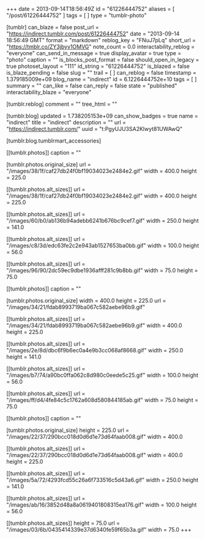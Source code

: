 +++
date = 2013-09-14T18:56:49Z
id = "61226444752"
aliases = [ "/post/61226444752" ]
tags = [ ]
type = "tumblr-photo"

[tumblr]
can_blaze = false
post_url = "https://indirect.tumblr.com/post/61226444752"
date = "2013-09-14 18:56:49 GMT"
format = "markdown"
reblog_key = "FNuJ7pLq"
short_url = "https://tmblr.co/ZY3jbyv1OMVG"
note_count = 0.0
interactability_reblog = "everyone"
can_send_in_message = true
display_avatar = true
type = "photo"
caption = ""
is_blocks_post_format = false
should_open_in_legacy = true
photoset_layout = "111"
id_string = "61226444752"
is_blazed = false
is_blaze_pending = false
slug = ""
trail = [ ]
can_reblog = false
timestamp = 1.379185009e+09
blog_name = "indirect"
id = 6.1226444752e+10
tags = [ ]
summary = ""
can_like = false
can_reply = false
state = "published"
interactability_blaze = "everyone"

[tumblr.reblog]
comment = ""
tree_html = ""

[tumblr.blog]
updated = 1.738205153e+09
can_show_badges = true
name = "indirect"
title = "indirect"
description = ""
url = "https://indirect.tumblr.com/"
uuid = "t:PgyUJU3SA2Klwyt81UWAwQ"

[tumblr.blog.tumblrmart_accessories]

[[tumblr.photos]]
caption = ""

[tumblr.photos.original_size]
url = "/images/38/1f/caf27db24f0bf19034023e2484e2.gif"
width = 400.0
height = 225.0

[[tumblr.photos.alt_sizes]]
url = "/images/38/1f/caf27db24f0bf19034023e2484e2.gif"
width = 400.0
height = 225.0

[[tumblr.photos.alt_sizes]]
url = "/images/60/b0/ab136b94adebb6241b676bc9cef7.gif"
width = 250.0
height = 141.0

[[tumblr.photos.alt_sizes]]
url = "/images/c8/3d/edc63fe2c2e943ab1527653ba0bb.gif"
width = 100.0
height = 56.0

[[tumblr.photos.alt_sizes]]
url = "/images/96/90/2dc59ec9dbe1936afff281c9b8bb.gif"
width = 75.0
height = 75.0

[[tumblr.photos]]
caption = ""

[tumblr.photos.original_size]
width = 400.0
height = 225.0
url = "/images/34/21/fdab8993719ba067c582aebe96b9.gif"

[[tumblr.photos.alt_sizes]]
url = "/images/34/21/fdab8993719ba067c582aebe96b9.gif"
width = 400.0
height = 225.0

[[tumblr.photos.alt_sizes]]
url = "/images/2e/8d/dbc6f9b6ec0a4e9b3cc068af8668.gif"
width = 250.0
height = 141.0

[[tumblr.photos.alt_sizes]]
url = "/images/b7/74/a90bc0ffa062c8d980c0eede5c25.gif"
width = 100.0
height = 56.0

[[tumblr.photos.alt_sizes]]
url = "/images/ff/d4/4fe84c5c1762a608d580844185ab.gif"
width = 75.0
height = 75.0

[[tumblr.photos]]
caption = ""

[tumblr.photos.original_size]
height = 225.0
url = "/images/22/37/290bcc018d0d6d1e73d64faab008.gif"
width = 400.0

[[tumblr.photos.alt_sizes]]
url = "/images/22/37/290bcc018d0d6d1e73d64faab008.gif"
width = 400.0
height = 225.0

[[tumblr.photos.alt_sizes]]
url = "/images/5a/72/4293fcd55c26a6f733516c5d43a6.gif"
width = 250.0
height = 141.0

[[tumblr.photos.alt_sizes]]
url = "/images/ab/16/3852d48a8a0619401808315ea176.gif"
width = 100.0
height = 56.0

[[tumblr.photos.alt_sizes]]
height = 75.0
url = "/images/03/6b/0435414339e37d6340fe59f65b3a.gif"
width = 75.0
+++
